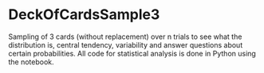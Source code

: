 # DeckOfCardsSample3
Sampling of 3 cards (without replacement) over n trials to see what the distribution is, central tendency, variability 
and answer questions about certain probabilities.  All code for statistical analysis is done in Python using the notebook.
